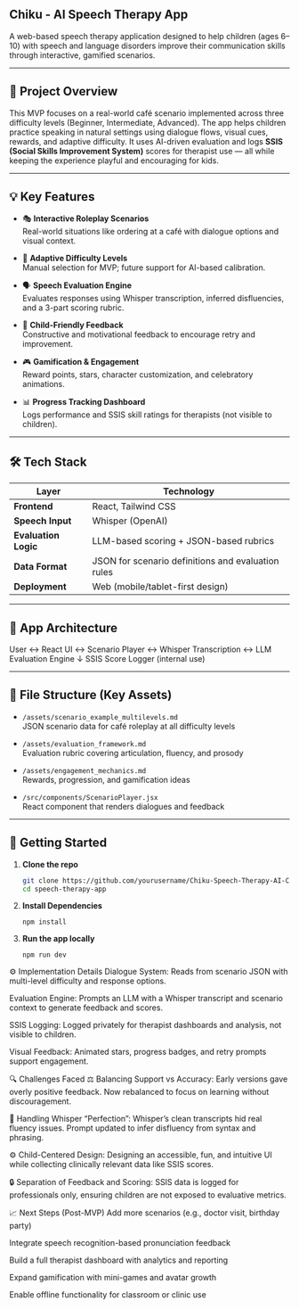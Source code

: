 ## Chiku - AI Speech Therapy App

A web-based speech therapy application designed to help children (ages 6–10) with speech and language disorders improve their communication skills through interactive, gamified scenarios.

---

## 📌 Project Overview

This MVP focuses on a real-world café scenario implemented across three difficulty levels (Beginner, Intermediate, Advanced). The app helps children practice speaking in natural settings using dialogue flows, visual cues, rewards, and adaptive difficulty. It uses AI-driven evaluation and logs **SSIS (Social Skills Improvement System)** scores for therapist use — all while keeping the experience playful and encouraging for kids.

---

## 💡 Key Features

- 🎭 **Interactive Roleplay Scenarios**  
  Real-world situations like ordering at a café with dialogue options and visual context.

- 🧠 **Adaptive Difficulty Levels**  
  Manual selection for MVP; future support for AI-based calibration.

- 🗣️ **Speech Evaluation Engine**  
  Evaluates responses using Whisper transcription, inferred disfluencies, and a 3-part scoring rubric.

- 🌟 **Child-Friendly Feedback**  
  Constructive and motivational feedback to encourage retry and improvement.

- 🎮 **Gamification & Engagement**  
  Reward points, stars, character customization, and celebratory animations.

- 📊 **Progress Tracking Dashboard**  
  Logs performance and SSIS skill ratings for therapists (not visible to children).

---

## 🛠️ Tech Stack

| Layer         | Technology           |
|---------------|----------------------|
| **Frontend**  | React, Tailwind CSS  |
| **Speech Input** | Whisper (OpenAI) |
| **Evaluation Logic** | LLM-based scoring + JSON-based rubrics |
| **Data Format** | JSON for scenario definitions and evaluation rules |
| **Deployment** | Web (mobile/tablet-first design) |

---

## 🧩 App Architecture
User ↔ React UI ↔ Scenario Player ↔ Whisper Transcription ↔ LLM Evaluation Engine
↓
SSIS Score Logger (internal use)


---

## 📁 File Structure (Key Assets)

- `/assets/scenario_example_multilevels.md`  
  JSON scenario data for café roleplay at all difficulty levels

- `/assets/evaluation_framework.md`  
  Evaluation rubric covering articulation, fluency, and prosody

- `/assets/engagement_mechanics.md`  
  Rewards, progression, and gamification ideas

- `/src/components/ScenarioPlayer.jsx`  
  React component that renders dialogues and feedback

---

## 🚀 Getting Started

1. **Clone the repo**
   ```bash
   git clone https://github.com/yourusername/Chiku-Speech-Therapy-AI-Companion.git
   cd speech-therapy-app
2. **Install Dependencies**
   ```
   npm install
3. **Run the app locally**
   ```
   npm run dev
   
⚙️ Implementation Details
Dialogue System:
Reads from scenario JSON with multi-level difficulty and response options.

Evaluation Engine:
Prompts an LLM with a Whisper transcript and scenario context to generate feedback and scores.

SSIS Logging:
Logged privately for therapist dashboards and analysis, not visible to children.

Visual Feedback:
Animated stars, progress badges, and retry prompts support engagement.

🔍 Challenges Faced
⚖️ Balancing Support vs Accuracy:
Early versions gave overly positive feedback. Now rebalanced to focus on learning without discouragement.

🧠 Handling Whisper “Perfection”:
Whisper’s clean transcripts hid real fluency issues. Prompt updated to infer disfluency from syntax and phrasing.

⚙️ Child-Centered Design:
Designing an accessible, fun, and intuitive UI while collecting clinically relevant data like SSIS scores.

🔒 Separation of Feedback and Scoring:
SSIS data is logged for professionals only, ensuring children are not exposed to evaluative metrics.

📈 Next Steps (Post-MVP)
Add more scenarios (e.g., doctor visit, birthday party)

Integrate speech recognition-based pronunciation feedback

Build a full therapist dashboard with analytics and reporting

Expand gamification with mini-games and avatar growth

Enable offline functionality for classroom or clinic use


